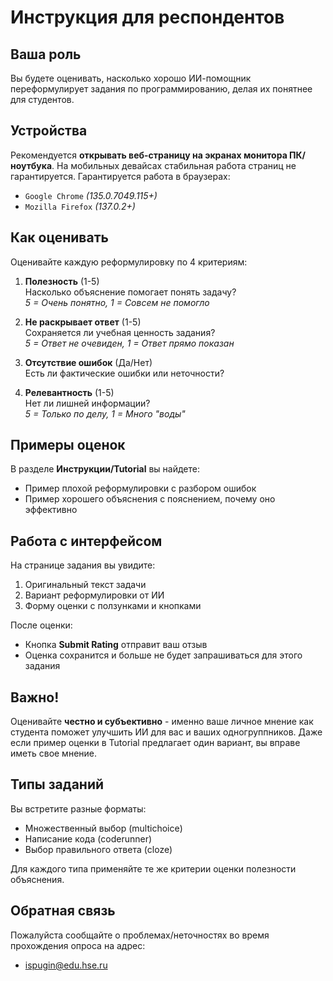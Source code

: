 # Инструкция для респондентов

## Ваша роль
Вы будете оценивать, насколько хорошо ИИ-помощник переформулирует задания по программированию, делая их понятнее для студентов.

## Устройства
Рекомендуется **открывать веб-страницу на экранах монитора ПК/ноутбука**. На мобильных девайсах стабильная работа страниц не гарантируется. Гарантируется работа в браузерах: 
- `Google Chrome` *(135.0.7049.115+)*
- `Mozilla Firefox` *(137.0.2+)*

## Как оценивать
Оценивайте каждую реформулировку по 4 критериям:

1. **Полезность** (1-5)  
   Насколько объяснение помогает понять задачу?  
   *5 = Очень понятно, 1 = Совсем не помогло*

2. **Не раскрывает ответ** (1-5)  
   Сохраняется ли учебная ценность задания?  
   *5 = Ответ не очевиден, 1 = Ответ прямо показан*

3. **Отсутствие ошибок** (Да/Нет)  
   Есть ли фактические ошибки или неточности?

4. **Релевантность** (1-5)  
   Нет ли лишней информации?  
   *5 = Только по делу, 1 = Много "воды"*

## Примеры оценок
В разделе **Инструкции/Tutorial** вы найдете:
- Пример плохой реформулировки с разбором ошибок
- Пример хорошего объяснения с пояснением, почему оно эффективно

## Работа с интерфейсом
На странице задания вы увидите:
1. Оригинальный текст задачи
2. Вариант реформулировки от ИИ
3. Форму оценки с ползунками и кнопками

После оценки:
- Кнопка **Submit Rating** отправит ваш отзыв
- Оценка сохранится и больше не будет запрашиваться для этого задания

## Важно!
Оценивайте **честно и субъективно** - именно ваше личное мнение как студента поможет улучшить ИИ для вас и ваших одногруппников. Даже если пример оценки в Tutorial предлагает один вариант, вы вправе иметь свое мнение.

## Типы заданий
Вы встретите разные форматы:
- Множественный выбор (multichoice)
- Написание кода (coderunner) 
- Выбор правильного ответа (cloze)

Для каждого типа применяйте те же критерии оценки полезности объяснения.

## Обратная связь
Пожалуйста сообщайте о проблемах/неточностях во время прохождения опроса на адрес:
- ispugin@edu.hse.ru
